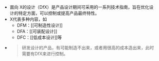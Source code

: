 - 面向 X的设计（DfX）是产品设计期间可采用的一系列技术指南，旨在优化设计的特定方面，可以控制或提高产品最终特性。
- X代表多种内容，如
	- DFM：[[可制造性设计]]
	- DFA：[[可装配设计]]
	- DFC：[[低成本设计]]等
- > 研发设计的产品，有可能制造不出来，或者用很高的成本造出来，此时需要有DfX来进行控制。